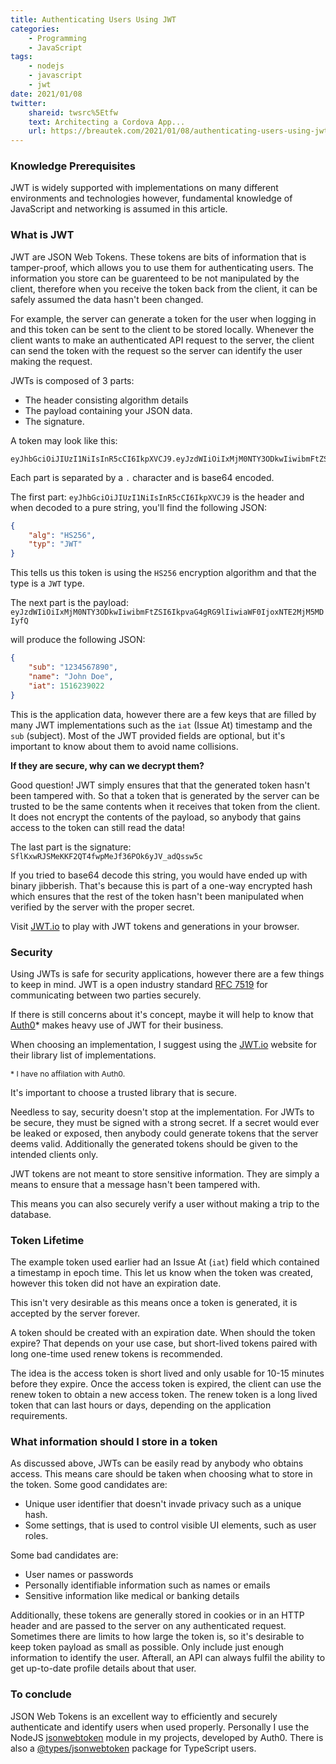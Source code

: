 ```yaml
---
title: Authenticating Users Using JWT
categories:
    - Programming
    - JavaScript
tags:
    - nodejs
    - javascript
    - jwt
date: 2021/01/08
twitter:
    shareid: twsrc%5Etfw
    text: Architecting a Cordova App...
    url: https://breautek.com/2021/01/08/authenticating-users-using-jwt/
---
```


### Knowledge Prerequisites

JWT is widely supported with implementations on many different environments and technologies however, fundamental knowledge of JavaScript and networking is assumed in this article.

### What is JWT

<span class="tp" title="JSON Web Token">JWT</span> are JSON Web Tokens. These tokens are bits of information that is tamper-proof, which allows you to use them for authenticating users. The information you store can be guarenteed to be not manipulated by the client, therefore when you receive the token back from the client, it can be safely assumed the data hasn't been changed.

For example, the server can generate a token for the user when logging in and this token can be sent to the client to be stored locally. Whenever the client wants to make an authenticated API request to the server, the client can send the token with the request so the server can identify the user making the request.

JWTs is composed of 3 parts:
- The header consisting algorithm details
- The payload containing your JSON data.
- The signature.

A token may look like this:

```
eyJhbGciOiJIUzI1NiIsInR5cCI6IkpXVCJ9.eyJzdWIiOiIxMjM0NTY3ODkwIiwibmFtZSI6IkpvaG4gRG9lIiwiaWF0IjoxNTE2MjM5MDIyfQ.SflKxwRJSMeKKF2QT4fwpMeJf36POk6yJV_adQssw5c
```

Each part is separated by a `.` character and is base64 encoded.

The first part: `eyJhbGciOiJIUzI1NiIsInR5cCI6IkpXVCJ9` is the header and when decoded to a pure string, you'll find the following JSON:

```json
{
    "alg": "HS256",
    "typ": "JWT"
}
```

This tells us this token is using the `HS256` encryption algorithm and that the type is a `JWT` type.

The next part is the payload: `eyJzdWIiOiIxMjM0NTY3ODkwIiwibmFtZSI6IkpvaG4gRG9lIiwiaWF0IjoxNTE2MjM5MDIyfQ`

will produce the following JSON:

```json
{
    "sub": "1234567890",
    "name": "John Doe",
    "iat": 1516239022
}
```

This is the application data, however there are a few keys that are filled by many JWT implementations such as the `iat` (Issue At) timestamp and the `sub` (subject). Most of the JWT provided fields are optional, but it's important to know about them to avoid name collisions.

__If they are secure, why can we decrypt them?__

Good question! JWT simply ensures that that the generated token hasn't been tampered with. So that a token that is generated by the server can be trusted to be the same contents when it receives that token from the client. It does not encrypt the contents of the payload, so anybody that gains access to the token can still read the data!

The last part is the signature: `SflKxwRJSMeKKF2QT4fwpMeJf36POk6yJV_adQssw5c`

If you tried to base64 decode this string, you would have ended up with binary jibberish. That's because this is part of a one-way encrypted hash which ensures that the rest of the token hasn't been manipulated when verified by the server with the proper secret.

Visit [JWT.io](https://jwt.io/) to play with JWT tokens and generations in your browser.

### Security

Using JWTs is safe for security applications, however there are a few things to keep in mind. JWT is a open industry standard [RFC 7519](https://tools.ietf.org/html/rfc7519) for communicating between two parties securely.

If there is still concerns about it's concept, maybe it will help to know that [Auth0](https://auth0.com/developers/)&ast; makes heavy use of JWT for their business.

When choosing an implementation, I suggest using the [JWT.io](https://jwt.io/#libraries-io) website for their library list of implementations. 

<span style="font-size:0.87em">&ast; I have no affilation with Auth0.</span>

It's important to choose a trusted library that is secure.

Needless to say, security doesn't stop at the implementation. For JWTs to be secure, they must be signed with a strong secret. If a secret would ever be leaked or exposed, then anybody could generate tokens that the server deems valid. Additionally the generated tokens should be given to the intended clients only.

JWT tokens are not meant to store sensitive information. They are simply a means to ensure that a message hasn't been tampered with.

This means you can also securely verify a user without making a trip to the database.

### Token Lifetime

The example token used earlier had an Issue At (`iat`) field which contained a timestamp in epoch time. This let us know when the token was created, however this token did not have an expiration date.

This isn't very desirable as this means once a token is generated, it is accepted by the server forever.

A token should be created with an expiration date. When should the token expire? That depends on your use case, but short-lived tokens paired with long one-time used renew tokens is recommended.

The idea is the access token is short lived and only usable for 10-15 minutes before they expire. Once the access token is expired, the client can use the renew token to obtain a new access token. The renew token is a long lived token that can last hours or days, depending on the application requirements.

### What information should I store in a token

As discussed above, JWTs can be easily read by anybody who obtains access. This means care should be taken when choosing what to store in the token. Some good candidates are:

- Unique user identifier that doesn't invade privacy such as a unique hash.
- Some settings, that is used to control visible UI elements, such as user roles.

Some bad candidates are:
- User names or passwords
- Personally identifiable information such as names or emails
- Sensitive information like medical or banking details

Additionally, these tokens are generally stored in cookies or in an HTTP header and are passed to the server on any authenticated request. Sometimes there are limits to how large the token is, so it's desirable to keep token payload as small as possible. Only include just enough information to identify the user. Afterall, an API can always fulfil the ability to get up-to-date profile details about that user.

### To conclude

JSON Web Tokens is an excellent way to efficiently and securely authenticate and identify users when used properly. Personally I use the NodeJS [jsonwebtoken](https://www.npmjs.com/package/jsonwebtoken) module in my projects, developed by Auth0. There is also a [@types/jsonwebtoken](https://www.npmjs.com/package/@types/jsonwebtoken) package for TypeScript users.
